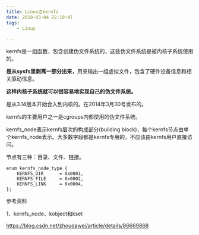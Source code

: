 ```yaml
---
title: Linux之kernfs
date: 2018-03-04 22:10:47
tags:
	- Linux

---
```




kernfs是一组函数，包含创建伪文件系统的，这些伪文件系统是被内核子系统使用的。

**是从sysfs里剥离一部分出来**，用来输出一组虚拟文件，包含了硬件设备信息和相关驱动信息。

**这样内核子系统就可以很容易地实现自己的伪文件系统。**

是从3.14版本开始合入到内核的。在2014年3月30号发布的。

kernfs的主要用户之一是cgroups内部使用的伪文件系统。

kernfs_node表示kernfs层次的构成部分(building block)，每个kernfs节点由单个kernfs_node表示。大多数字段都是kernfs专用的，不应该由kernfs用户直接访问。

节点有三种：目录、文件、链接。

```
enum kernfs_node_type {
	KERNFS_DIR		= 0x0001,
	KERNFS_FILE		= 0x0002,
	KERNFS_LINK		= 0x0004,
};
```



参考资料

1、kernfs_node、kobject和kset

https://blog.csdn.net/zhoudawei/article/details/86669868



